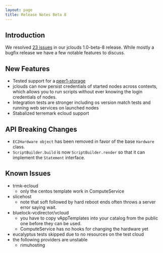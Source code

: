 ```yaml
---
layout: page
title: Release Notes Beta 8
---
```


## Introduction

We resolved [23 issues](http://code.google.com/p/jclouds/issues/list?can=1&q=label%3AMilestone-1.0-beta-8)
 in our jclouds 1.0-beta-8 release.  While mostly a bugfix release we have a few notable features to discuss.

## New Features
  * Tested support for a [peer1-storage](http://www.peer1.com/hosting/cloudone-storage.php)
  * jclouds can now persist credentials of started nodes across contexts, which allows you
 to run scripts without ever knowing the login credentials of nodes.
  * Integration tests are stronger including os version match tests and running web services on launched nodes
  * Stabalized terremark ecloud support

## API Breaking Changes 
  * `EC2Hardware object` has been removed in favor of the base `Hardware` class.
  * `ScriptBuilder.build` is now `ScriptBuilder.render` so that it can implement the `Statement` interface.

## Known Issues
  * trmk-ecloud
    * only the centos template work in ComputeService
  * slicehost
    * note that soft followed by hard reboot ends often throws a server error saying wait.
  * bluelock-vcdirector/vcloud
    * you have to copy vAppTemplates into your catalog from the public one before they can be used.
    * ComputeService has no hooks for changing the hardware yet
  * eucalyptus tests skipped due to no resources on the test cloud
  * the following providers are unstable
    * rimuhosting
